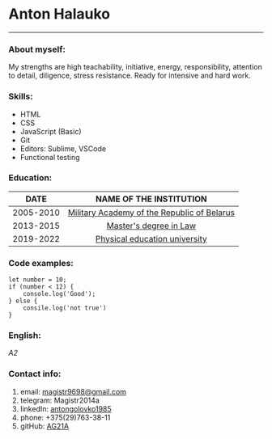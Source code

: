 # Anton Halauko

---

### About myself:

My strengths are high teachability, initiative, energy, responsibility, attention to detail, diligence, stress resistance. Ready for intensive and hard work.

### Skills:

- HTML
- CSS
- JavaScript (Basic)
- Git
- Editors: Sublime, VSCode
- Functional testing

### Education:

|   DATE    |                                       NAME OF THE INSTITUTION                                        |
| :-------: | :--------------------------------------------------------------------------------------------------: |
| 2005-2010 |                 [Military Academy of the Republic of Belarus](https://varb.mil.by/)                  |
| 2013-2015 | [Master's degree in Law](https://www.amia.by/structure/faculties/scientific-and-pedagogical-faculty) |
| 2019-2022 |                      [Physical education university](https://www.sportedu.by/)                       |

### Code examples:

```
let number = 10;
if (number < 12) {
	console.log('Good');
} else {
	consile.log('not true')
}
```

### English:

_A2_

### Contact info:

1. email: magistr9698@gmail.com
2. telegram: Magistr2014a
3. linkedIn: [antongolovko1985](www.linkedin.com/in/antongolovko1985)
4. phone: +375(29)763-38-11
5. gitHub: [AG21A](https://github.com/AG21A)
